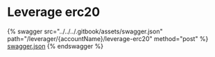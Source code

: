 # Leverage erc20

{% swagger src="../../../.gitbook/assets/swagger.json" path="/leverager/{accountName}/leverage-erc20" method="post" %}
[swagger.json](../../../.gitbook/assets/swagger.json)
{% endswagger %}
